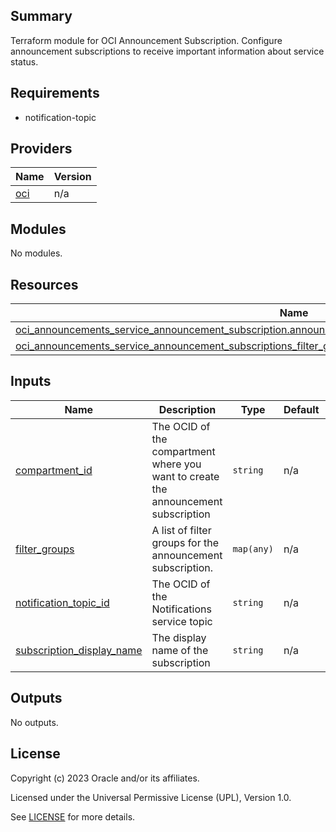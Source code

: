 ## Summary
Terraform module for OCI Announcement Subscription.
Configure announcement subscriptions to receive important information about service status.

## Requirements

* notification-topic

## Providers

| Name | Version |
|------|---------|
| <a name="provider_oci"></a> [oci](#provider\_oci) | n/a |

## Modules

No modules.

## Resources

| Name | Type |
|------|------|
| [oci_announcements_service_announcement_subscription.announcement_subscription](https://registry.terraform.io/providers/oracle/oci/latest/docs/resources/announcements_service_announcement_subscription) | resource |
| [oci_announcements_service_announcement_subscriptions_filter_group.test_announcement_subscriptions_filter_group](https://registry.terraform.io/providers/oracle/oci/latest/docs/resources/announcements_service_announcement_subscriptions_filter_group) | resource |

## Inputs

| Name | Description | Type | Default | Required |
|------|-------------|------|---------|:--------:|
| <a name="input_compartment_id"></a> [compartment\_id](#input\_compartment\_id) | The OCID of the compartment where you want to create the announcement subscription | `string` | n/a | yes |
| <a name="input_filter_groups"></a> [filter\_groups](#input\_filter\_groups) | A list of filter groups for the announcement subscription. | `map(any)` | n/a | yes |
| <a name="input_notification_topic_id"></a> [notification\_topic\_id](#input\_notification\_topic\_id) | The OCID of the Notifications service topic | `string` | n/a | yes |
| <a name="input_subscription_display_name"></a> [subscription\_display\_name](#input\_subscription\_display\_name) | The display name of the subscription | `string` | n/a | yes |

## Outputs

No outputs.

## License

Copyright (c) 2023 Oracle and/or its affiliates.

Licensed under the Universal Permissive License (UPL), Version 1.0.

See [LICENSE](../../LICENSE) for more details.